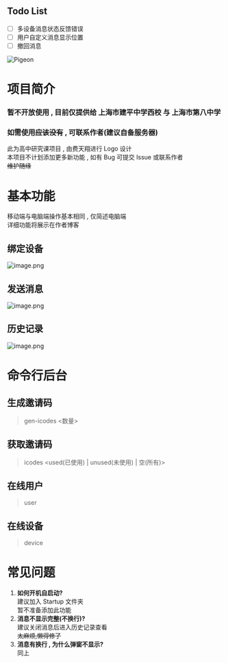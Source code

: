 ## Todo List
- [ ] 多设备消息状态反馈错误  
- [ ] 用户自定义消息显示位置  
- [ ] 撤回消息

![Pigeon](https://socialify.git.ci/jsun969/Pigeon/image?description=1&font=Source%20Code%20Pro&forks=1&issues=1&language=1&logo=https%3A%2F%2Fi.loli.net%2F2021%2F05%2F22%2FWbwqHet19hd24Fz.png&owner=1&pattern=Brick%20Wall&pulls=1&stargazers=1&theme=Light)

# 项目简介

### 暂不开放使用 , 目前仅提供给 上海市建平中学西校 与 上海市第八中学

### 如需使用~~应该没有~~ , 可联系作者(建议自备服务器)

此为高中研究课项目 , 由费天翔进行 Logo 设计  
本项目不计划添加更多新功能 , 如有 Bug 可提交 Issue 或联系作者  
~~维护随缘~~

# 基本功能

移动端与电脑端操作基本相同 , 仅简述电脑端  
详细功能将展示在作者博客

## 绑定设备

![image.png](https://i.loli.net/2021/05/22/89PcA2m4nqyXvjU.png)

## 发送消息

![image.png](https://i.loli.net/2021/05/22/vSruBxD95WaPj63.png)

## 历史记录

![image.png](https://i.loli.net/2021/05/22/gOWVHAkDIJG3Zl7.png)

# 命令行后台

## 生成邀请码

> gen-icodes <数量>

## 获取邀请码

> icodes <used(已使用) | unused(未使用) | 空(所有)>

## 在线用户

> user

## 在线设备

> device

# 常见问题

1. **如何开机自启动?**  
   建议加入 Startup 文件夹  
   暂不准备添加此功能
2. **消息不显示完整(不换行)?**  
   建议关闭消息后进入历史记录查看  
   ~~太麻烦,懒得修了~~
3. **消息有换行 , 为什么弹窗不显示?**  
   同上
